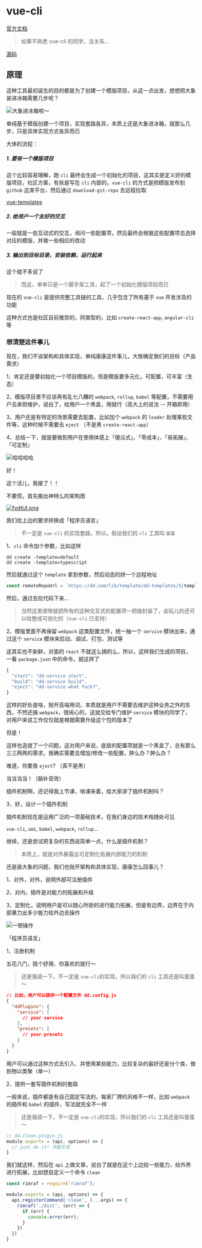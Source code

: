 # vue-cli

[官方文档](https://cli.vuejs.org/zh/)

> 如果不熟悉 vue-cli 的同学，没关系...

[源码](https://github.com/vuejs/vue-cli)

## 原理

这种工具最初诞生的目的都是为了创建一个模版项目，从这一点出发，想想把大象装进冰箱需要几步呢？

![大象进冰箱啦～](https://gitee.com/isysc/image-bed/raw/master/20210711/cVUf1XvL%5Eg9J.gif)

单纯基于模版创建一个项目，实现套路各异，本质上还是大象进冰箱，就那么几步，只是具体实现方式各异而已

大体的流程：

##### 1. 要有一个模版项目

这个比较容易理解，跑 `cli` 最终会生成一个初始化的项目，这其实是定义好的模版项目，社区方案，有些是写在 `cli` 内部的，`vue-cli` 的方式是把模版发布到 `github` 这类平台，然后通过 `download-git-repo` 去远程拉取

[vue-templates](https://github.com/vuejs-templates)

##### 2. 给用户一个友好的交互

一般就是一些互动式的交互，询问一些配置项，然后最终会根据这些配置项去选择对应的模版，并做一些相应的改动

##### 3. 输出到目标目录，安装依赖，运行起来

这个就不多说了

> 而这，单单只是一个脚手架工具，起了一个初始化模版项目而已

现在的 `vue-cli` 是提供完整工具链的工具，几乎包含了所有基于 `vue` 开发涉及的功能

这种方式也是社区目前推崇的，同类型的，比如 `create-react-app`, `angular-cli` 等

### 想清楚这件事儿

现在，我们不谈架构和具体实现，单纯康康这件事儿，大致确定我们的目标（产品需求）

1、肯定还是要初始化一个项目模版的，但是模版要多元化，可配置，可丰富（生态）

2、模版项目里不应该再有乱七八糟的 `webpack`, `rollup`, `babel` 等配置，不需要用户去承担维护，说白了，给用户一个黑盒，用就行（高大上的说法 -- 开箱即用）

3、用户还是有特定的场景需要去配置，比如加个 `webpack` 的 `loader` 处理某些文件等，这种时候不需要去 `eject` （不是黑 `create-react-app`）

4、总结一下，就是要做到用户在使用体感上「傻瓜式」、「零成本」、「易拓展」、「可定制」

![哈哈哈哈](https://p1-jj.byteimg.com/tos-cn-i-t2oaga2asx/gold-user-assets/2018/12/16/167b74a45d034c6d~tplv-t2oaga2asx-watermark.awebp)

好！

这个活儿，我接了！！

不要慌，首先搬出神特么的架构图

[![fvdtUI.png](https://z3.ax1x.com/2021/08/21/fvdtUI.png)](https://imgtu.com/i/fvdtUI)

我们给上边的要求转换成「程序员语言」

> 不一定是 `vue-cli` 的实现套路，所以，假设我们的 `cli` 工具叫 `蛋蛋`

1、`cli` 命令加个参数，比如这样

```shell
dd create -template=default
dd create -template=typescript
```
然后就通过这个 `template` 拿到参数，然后动态的拼一个远程地址

```js
const remoteRepoUrl = `https://dd.com/lib/template/dd-templates/${template}`;
```

然后，通过去拉代码下来...

> 当然这里顺带就把所有的这种交互式的配置项一把梭封装了，会玩儿的还可以给整成可视化的（`vue-cli` 已支持）

2、模版里面不再保留 `webpack` 这类配置文件，统一抽一个 `service` 模块出来，通过这个 `service` 模块来启动、调试、打包、测试等

这其实也不新鲜，对面的 `react` 不就这么搞的么，所以，这样我们生成的项目，一看 `package.json` 中的命令，就这样了

```js
{
  "start": "dd-service start",
  "build": "dd-service build",
  "eject": "dd-service what fuck?",
}
```

这样的好处是啥，抛开高端用词，本质就是用户不需要去维护这种业务之外的东西，不然还搞 `webpack`，很闹心的，这就交给专门维护 `service` 模块的同学了，对用户来说工作仅仅就是根据需要升级这个包的版本了

但是！

这样也造就了一个问题，这对用户来说，底层的配置项就是一个黑盒了，总有那么三三两两的需求，我确实需要去增加/修改一些配置，肿么办？肿么办？

难道，你要我 `eject`? （真不是黑）

当当当当！（脑补音效）

插件机制啊，还记得我上节课，啥课来着，给大家讲了插件机制吗？

3、好，设计一个插件机制

插件机制现在是运用广泛的一项基础技术，在我们身边的技术栈随处可见

`vue-cli`, `umi`, `babel`, `webpack`, `rollup`...

继续，还是尝试把复杂的东西说简单一点，什么是插件机制？

> 本质上，就是对外暴露出可定制化拓展内部能力的机制

还是装大象的问题，我们也抛开架构和具体实现，康康怎么回事儿？

1、对外，对外，说明外部可注册插件

2、对内，插件是对能力的拓展和升级

3、定制化，说明用户是可以随心所欲的进行能力拓展，但是有边界，边界在于内部暴力出多少能力给外边去操作

![一顿操作](https://p1-jj.byteimg.com/tos-cn-i-t2oaga2asx/gold-user-assets/2018/12/16/167b74a45d1e5f29~tplv-t2oaga2asx-watermark.awebp)

「程序员语言」

1、注册机制

五花八门，挑个好用、你喜欢的就行～

> 还是强调一下，不一定是 `vue-cli`的实现，所以我们的 `cli` 工具还是叫蛋蛋～

```json
// 比如，用户可以提供一个配置文件 dd.config.js
{
  "ddPlugins": {
    "service": [
      // your service
    ],
    "presets": [
      // your presets
    ]
  }
}
```

用户可以通过这种方式去引入、并使用某些能力，比较复杂的最好还是分个类，做到物以类聚（单一）

2、提供一套写插件机制的套路

一般来说，插件都是有自己固定写法的，每家厂牌的风格不一样，比如 `webpack` 的插件和 `babel` 的插件，写法就完全不一样

> 还是强调一下，不一定是 `vue-cli`的实现，所以我们的 `cli` 工具还是叫蛋蛋～

```js
// dd.clean.plugin.js
module.exports = (api, options) => {
  // just do it! 鸿星尔克
}
```

我们就这样，然后在 `api` 上做文章，说白了就是在这个上边挂一些能力，给外界进行拓展，比如想自定义一个命令 `clean`

```js
const rimraf = require('rimraf');

module.exports = (api, options) => {
  api.registerCommand('clean', (...args) => {
    rimraf('./dist', (err) => {
      if (err) {
        console.error(err);
      }
    })
  })
}
```


